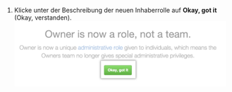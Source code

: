 1. Klicke unter der Beschreibung der neuen Inhaberrolle auf **Okay, got it** (Okay, verstanden). ![Beschreibung der neuen Inhaberrolle mit hervorgehobener „Okay, verstanden" Schaltfläche](/assets/images/help/teams/okay-got-it.png)
